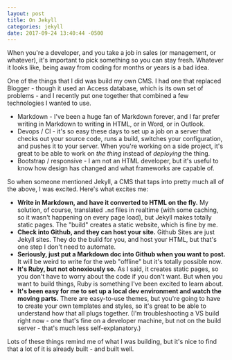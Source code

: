 ```yaml
---
layout: post
title: On Jekyll
categories: jekyll
date: 2017-09-24 13:40:44 -0500
---
```

When you're a developer, and you take a job in sales (or management, or whatever), it's important to pick something so you can stay fresh. Whatever it looks like, being away from coding for months or years is a bad idea.

One of the things that I did was build my own CMS. I had one that replaced Blogger - though it used an Access database, which is its own set of problems - and I recently put one together that combined a few technologies I wanted to use.

* Markdown - I've been a huge fan of Markdown forever, and I far prefer writing in Markdown to writing in HTML, or in Word, or in Outlook.
* Devops / CI - it's so easy these days to set up a job on a server that checks out your source code, runs a build, switches your configuration, and pushes it to your server. When you're working on a side project, it's great to be able to work on *the thing* instead of *deploying* the thing.
* Bootstrap / responsive - I am not an HTML developer, but it's useful to know how design has changed and what frameworks are capable of.

So when someone mentioned Jekyll, a CMS that taps into pretty much all of the above, I was excited. Here's what excites me:

* **Write in Markdown, and have it converted to HTML on the fly.** My solution, of course, translated `.md` files in realtime (with some caching, so it wasn't happening on every page load), but Jekyll makes totally static pages. The "build" creates a static website, which is fine by me.
* **Check into Github, and they can host your site.** Github Sites are just Jekyll sites. They do the build for you, and host your HTML, but that's one step I don't need to automate.
* **Seriously, just put a Markdown doc into Github when you want to post.** It will be weird to write for the web "offline" but it's totally possible now.
* **It's Ruby, but not obnoxiously so.** As I said, it creates static pages, so you don't have to worry about the code if you don't want. But when you want to build things, Ruby is something I've been excited to learn about.
* **It's been easy for me to set up a local dev environment and watch the moving parts.** There are easy-to-use themes, but you're going to have to create your own templates and styles, so it's great to be able to understand how that all plugs together. (I'm troubleshooting a VS build right now - one that's fine on a developer machine, but not on the build server - that's much less self-explanatory.)

Lots of these things remind me of what I was building, but it's nice to find that a lot of it is already built - and built well.

